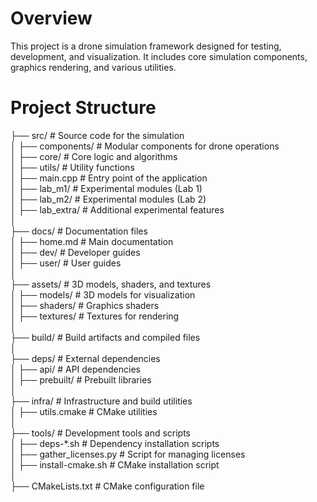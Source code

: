 # Overview

This project is a drone simulation framework designed for testing, development, and visualization. It includes core simulation components, graphics rendering, and various utilities.

# Project Structure

├── src/            # Source code for the simulation  
│   ├── components/ # Modular components for drone operations  
│   ├── core/       # Core logic and algorithms  
│   ├── utils/      # Utility functions  
│   ├── main.cpp    # Entry point of the application  
│   ├── lab_m1/     # Experimental modules (Lab 1)  
│   ├── lab_m2/     # Experimental modules (Lab 2)  
│   ├── lab_extra/  # Additional experimental features  
│  
├── docs/           # Documentation files  
│   ├── home.md     # Main documentation  
│   ├── dev/        # Developer guides  
│   ├── user/       # User guides  
│  
├── assets/         # 3D models, shaders, and textures  
│   ├── models/     # 3D models for visualization  
│   ├── shaders/    # Graphics shaders  
│   ├── textures/   # Textures for rendering  
│  
├── build/          # Build artifacts and compiled files  
│  
├── deps/           # External dependencies  
│   ├── api/        # API dependencies  
│   ├── prebuilt/   # Prebuilt libraries  
│  
├── infra/          # Infrastructure and build utilities  
│   ├── utils.cmake # CMake utilities  
│  
├── tools/          # Development tools and scripts  
│   ├── deps-*.sh   # Dependency installation scripts  
│   ├── gather_licenses.py # Script for managing licenses  
│   ├── install-cmake.sh   # CMake installation script  
│  
├── CMakeLists.txt  # CMake configuration file  
